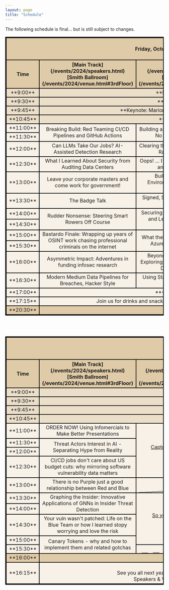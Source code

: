 ```yaml
---
layout: page
title: "Schedule"
---
```

<style>
table{
    border-collapse: collapse;
    border-spacing: 0;
    border:2px solid #000000;
    
}

th{
    border:2px solid #000000;
}

td{
    border:2px solid #000000;
    vertical-align: middle;
}
td.diagonalRising
{
	background: linear-gradient(to right bottom, #F8F1E7 0%,#F8F1E7 49.9%,#000000 50%,#000000 51%,#F8F1E7 51.1%,#F8F1E7 100%);
}

thead{
    background-color: #E0CBA8; 
}

tfoot{
    background-color: #E0CBA8; 
}
.General_items{
    background-color: #EBDFCA; 
}
tbody{
   background-color: #F8F1E7; 
}

</style>
The following schedule is final... but is still subject to changes.
<br>

<table width="100%">
<colgroup>
<col width="10%" />
<col width="30%" />
<col width="30%" />
<col width="30%" />
</colgroup>
<thead>
<tr class="header">
<th colspan=4 align="center"><br>Friday, October 25th, 2024<br><br></th>
</tr>
<tr class="header">
    <th markdown="span" align="center" rowspan=2 >Time</th>
    <th markdown="span" align="center" >[Main Track](/events/2024/speakers.html)<br>[Smith Ballroom](/events/2024/venue.html#3rdFloor)</th>
    <th markdown="span" align="center" >[Track 2](/events/2024/speakers.html)<br>[Rooms 329-327](/events/2024/venue.html#3rdFloor)</th>
    <th markdown="span" align="center" >[Workshops](/events/2024/workshops.html)<br>[Rooms 296,298](/events/2024/venue.html#2ndFloor)</th> 
</tr>
</thead>
<tbody>
    <tr class="General_items">
        <td markdown="span" align="center">**9:00**</td>
        <td markdown="span" align="center" colspan=3> **Registration Opens**</td>
    </tr>
    <tr class="General_items">
        <td markdown="span" align="center">**9:30**</td>
        <td markdown="span" align="center" colspan=3> **Opening Remarks**</td>
    </tr>
    <tr class="General_items">
        <td markdown="span" align="center">**9:45**</td>
        <td markdown="span" align="center" colspan=3> **Keynote: Marion Marschalek - Why We Research**</td>
    </tr>
    <tr class="General_items">
        <td markdown="span" align="center">**10:45**</td>
        <td markdown="span" align="center" colspan=3> **15 Minute Break**</td>
    </tr>
    <tr>
        <td markdown="span" align="center">**11:00**</td>
        <td markdown="span" align="center" rowspan=2 colspan=1>Breaking Build: Red Teaming CI/CD Pipelines and GitHub Actions</td>
        <td markdown="span" align="center" rowspan=2 colspan=1>Building a Windows WMI System With No Windows Knowledge </td>
        <td markdown="span" align="center" rowspan=2 colspan=1 rowspan=4><a href="https://bsidespdx.org/events/2024/workshops.html#resume-tuning-workshop">Resume Tuning Workshop</a></td>
    </tr>
    <tr>
        <td markdown="span" align="center" colspan=1>**11:30**</td>
    </tr>
    <tr>
        <td markdown="span" align="center">**12:00**</td>
        <td markdown="span" align="center" colspan=1> Can LLMs Take Our Jobs? AI-Assisted Detection Research</td>
        <td markdown="span" align="center" colspan=1>Clearing the FOG: Unveiling the Latest Ransomware Trickery </td>
    </tr>
    <tr>
        <td markdown="span" align="center" >**12:30**</td>
        <td markdown="span" align="center" colspan=1>What I Learned About Security from Auditing Data Centers </td>
        <td markdown="span" align="center" colspan=1>Oops! … I did it again: Security Pitfalls and how to avoid them </td>
    </tr>
    <tr>
        <td markdown="span" align="center" >**13:00**</td>
        <td markdown="span" align="center" colspan=1> Leave your corporate masters and come work for government!</td>
        <td markdown="span" align="center" colspan=1>Building Bulletproof AWS Environments with Secure CDK Constructs </td>
        <td markdown="span" align="center" colspan=1 rowspan=4><a href="https://bsidespdx.org/events/2024/workshops.html#jonathan-reiter-and-emily-soward">Incident Response for Artificial Intelligence: Playtest New Tabletop Exercises with the AIRCTL Project for fun and stickers</a></td>
    </tr>
    <tr>
        <td markdown="span" align="center" >**13:30**</td>
        <td markdown="span" align="center" colspan=1> The Badge Talk</td>
        <td markdown="span" align="center" colspan=1>Signed, Sealed, Delivered: Ensuring Software Integrity </td>
    </tr>
    <tr>
        <td markdown="span" align="center" >**14:00**</td>
        <td markdown="span" align="center" rowspan=2 colspan=1> Rudder Nonsense: Steering Smart Rowers Off Course</td>
        <td markdown="span" align="center" rowspan=2 colspan=1>Securing the Future: Tackling Q-day and Leap-day challenges with CodeQL </td>
    </tr>
    <tr>
        <td markdown="span" align="center" colspan=1>**14:30**</td>
    </tr>
     <tr>
        <td markdown="span" align="center" >**15:00**</td>
<td markdown="span" align="center" colspan=1 rowspan=2>Bastardo Finale: Wrapping up years of OSINT work chasing professional criminals on the internet </td>
<td markdown="span" align="center" colspan=1 rowspan=2> What the Function: A Deep Dive into Azure Function App Security </td>
<td markdown="span" align="center" colspan=1 rowspan=4><a href="https://bsidespdx.org/events/2024/workshops.html#roll-your-own-edrxdrmdr">Roll Your Own EDR/XDR/MDR</a></td>
    </tr>
     <tr>
        <td markdown="span" align="center" colspan=1>**15:30**</td>
    </tr>
     <tr>
        <td markdown="span" align="center" >**16:00**</td>
        <td markdown="span" align="center" colspan=1>Asymmetric Impact: Adventures in funding infosec research</td>
        <td markdown="span" align="center" colspan=1>Beyond the Hacker Stereotype: Exploring Cybersecurity Careers You Didn't Know Existed </td>
    </tr>
         <tr>
        <td markdown="span" align="center" >**16:30**</td>
        <td markdown="span" align="center" colspan=1>Modern Medium Data Pipelines for Breaches, Hacker Style</td>
        <td markdown="span" align="center" colspan=1>Using Stardew Valley as a C2 client and infostealer </td>
    </tr>
    <tr >
        <td markdown="span" align="center">**17:00**</td>
        <td markdown="span" align="center" rowspan=1 colspan=3>***Closing Remarks***</td>
    </tr>
    <tr>
        <td markdown="span" align="center">**17:15**</td>
        <td markdown="span" align="center" colspan=3> Join us for drinks and snacks in the registration room after closing remarks</td>
    </tr>
    <tfoot>
    <tr>
        <td markdown="span" align="center">**20:30**</td>
        <td markdown="span" align="center" colspan=3> **Doors close**</td>
    </tr>
    </tfoot>
</tbody>
</table>

<br><br>

<table width="100%">
<colgroup>
    <col width="10%" />
    <col width="30%" />
    <col width="20%" />
    <col width="20%" />
    <col width="20%" />
</colgroup>
<thead>
<tr class="header">
<th colspan=5 align="center"><br>Saturday, October 26th, 2024<br><br></th>
</tr>
<tr class="header">
    <th markdown="span" align="center" rowspan=2 >Time</th>
    <th markdown="span" align="center" >[Main Track](/events/2024/speakers.html)<br>[Smith Ballroom](/events/2024/venue.html#3rdFloor)</th>
    <th markdown="span" align="center" >[Workshops A](/events/2024/workshops.html)<br>[Room 327](/events/2024/venue.html#2ndFloor)</th>
    <th markdown="span" align="center" >[Workshops B](/events/2024/workshops.html)<br>[Room 328](/events/2024/venue.html#2ndFloor)</th>
    <th markdown="span" align="center" >[Workshops C](/events/2024/workshops.html)<br>[Room 329](/events/2024/venue.html#2ndFloor)</th> 
</tr>
</thead>
<tr class="General_items">
    <td markdown="span" align="center">**9:00**</td>
    <td markdown="span" align="center" colspan=4> **Registration Opens**</td>
</tr>
<tr class="General_items">
    <td markdown="span" align="center">**9:30**</td>
    <td markdown="span" align="center" colspan=4> **Opening Remarks**</td>
</tr>
<tr class="General_items">
    <td markdown="span" align="center">**9:45**</td>
    <td markdown="span" align="center" colspan=4> **Keynote: Kees Cook**</td>
</tr>
<tr class="General_items">
    <td markdown="span" align="center">**10:45**</td>
    <td markdown="span" align="center" colspan=4> **15 Minute Break**</td>
</tr>
<tr>
    <td markdown="span" align="center">**11:00**</td>
    <td markdown="span" align="center" rowspan=1 colspan=1>ORDER NOW!  Using Infomercials to Make Better Presentations</td>
    <td markdown="span" align="center" rowspan=4 colspan=1><a href="https://bsidespdx.org/events/2024/workshops.html#capture-the-flag-ctf-with-feedback">Capture The Flag (CTF) With Feedback</a></td>
    <td markdown="span" align="center" rowspan=4 colspan=1><a href="https://bsidespdx.org/events/2024/workshops.html#intro-to-generative-ai-security">Intro to Generative AI security</a></td>
    <td markdown="span" align="center" rowspan=4 colspan=1><a href="https://bsidespdx.org/events/2024/workshops.html#threatshop-intro-to-web-vulnerabilities">ThreatShop: Intro to Web Vulnerabilities</a></td>
</tr>
<tr>
    <td markdown="span" align="center" >**11:30**</td>
    <td markdown="span" align="center" rowspan=2 colspan=1>Threat Actors Interest in AI - Separating Hype from Reality</td>
</tr>
<tr>
    <td markdown="span" align="center">**12:00**</td>
</tr>
<tr>
    <td markdown="span" align="center" >**12:30**</td>
    <td markdown="span" align="center" colspan=1>CI/CD jobs don't care about US budget cuts: why mirroring software vulnerability data matters</td>
</tr>
<tr>
    <td markdown="span" align="center" >**13:00**</td>
    <td markdown="span" align="center" colspan=1>There is no Purple just a good relationship between Red and Blue </td>
    <td markdown="span" align="center" class="diagonalRising" colspan=3> </td>
</tr>
<tr>
    <td markdown="span" align="center" >**13:30**</td>
    <td markdown="span" align="center" colspan=1 rowspan=2> Graphing the Insider: Innovative Applications of GNNs in Insider Threat Detection</td>
    <td markdown="span" align="center" colspan=1 rowspan=4><a href="https://bsidespdx.org/events/2024/workshops.html#so-youd-like-to-present-at-a-conference">So you'd like to present at a conference</a></td>
    <td markdown="span" align="center" colspan=1 rowspan=4><a href="https://bsidespdx.org/events/2024/workshops.html#an-introduction-to-generative-security-applications">An Introduction to Generative Security Applications</a></td>
    <td markdown="span" align="center" colspan=1 rowspan=4><a href="https://bsidespdx.org/events/2024/workshops.html#visualizing-memory-allocations-with-windbg-and-p5js">Visualizing memory allocations with Windbg and p5.js</a></td>
</tr>
<tr>
    <td markdown="span" align="center" >**14:00**</td>
</tr>
<tr>
    <td markdown="span" align="center" colspan=1>**14:30**</td>
    <td markdown="span" align="center" colspan=1>Your vuln wasn't patched: Life on the Blue Team or how I learned stopy worrying and love the risk</td>
</tr>
    <tr>
    <td markdown="span" align="center" >**15:00**</td>
    <td markdown="span" align="center" colspan=1 rowspan=2>Canary Tokens - why and how to implement them and related gotchas</td>
</tr>
    <tr>
    <td markdown="span" align="center" colspan=1>**15:30**</td>
    <td markdown="span" align="center" class="diagonalRising" colspan=3 rowspan=1></td>
<tr style="background-color: #E0CBA8;">
    <td markdown="span" align="center">**16:00**</td>
    <td markdown="span" align="center" rowspan=1 colspan=4>***Closing Remarks***</td>
</tr>
<tr>
    <td markdown="span" align="center">**16:15**</td>
    <td markdown="span" align="center" colspan=4> **BSIDES Portland 2025 Planning begins**<br>See you all next year or sooner! We'll be packing up and out of the venue immediately after closing. <br>Speakers & Volunteers, see your email for details about the VIP thank-you afterparty.</td>
</tr>



<!-- <tr>
    <td markdown="span" align="center">Second column **fields**</td>
    <td markdown="span" align="left">Some more descriptive text.</td>
    <td markdown="span" align="left"> text</td>
</tr> -->

